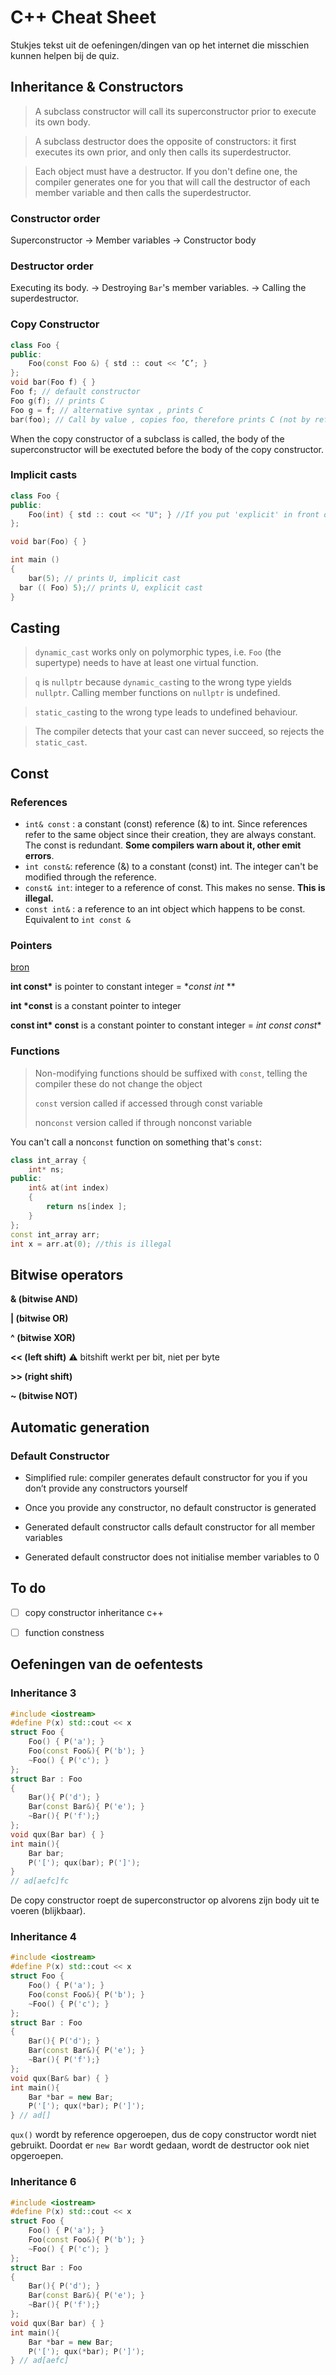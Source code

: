 # C++ Cheat Sheet

Stukjes tekst uit de oefeningen/dingen van op het internet die misschien kunnen helpen bij de quiz.



## Inheritance & Constructors

> A subclass constructor will call its superconstructor prior to execute its own body.

> A subclass destructor does the opposite of constructors: it first executes its own prior, and only then calls its superdestructor.

> Each object must have a destructor. If you don't define one, the compiler generates one for you that will call the destructor of each member variable and then calls the superdestructor.

### Constructor order

Superconstructor -> Member variables -> Constructor body

### **Destructor order** 

Executing its body. -> Destroying `Bar`'s member variables. -> Calling the superdestructor.

### Copy Constructor

```c++
class Foo {
public:
	Foo(const Foo &) { std :: cout << ’C’; }
};
void bar(Foo f) { }
Foo f; // default constructor
Foo g(f); // prints C
Foo g = f; // alternative syntax , prints C
bar(foo); // Call by value , copies foo, therefore prints C (not by reference or pointer)
```

When the copy constructor of a subclass is called, the body of the superconstructor will be exectuted before the body of the copy constructor.

### Implicit casts

```c++
class Foo {
public:
	Foo(int) { std :: cout << "U"; } //If you put 'explicit' in front of Foo, bar(5) will give an error
};

void bar(Foo) { }

int main ()
{
	bar(5); // prints U, implicit cast
  bar (( Foo) 5);// prints U, explicit cast
}
```



## Casting

> `dynamic_cast` works only on polymorphic types, i.e. `Foo` (the supertype) needs to have at least one virtual function.

> `q` is `nullptr` because `dynamic_cast`ing to the wrong type yields `nullptr`. Calling member functions on `nullptr` is undefined.

> `static_cast`ing to the wrong type leads to undefined behaviour.

> The compiler detects that your cast can never succeed, so rejects the `static_cast`.



## Const

### References

- `int& const` : a constant (const) reference (&) to int. Since references refer to the same object since their creation, they are always constant. The const is redundant. **Some compilers warn about it, other emit errors**.
- `int const&`: reference (&) to a constant (const) int. The integer can't be modified through the reference.
- `const& int`: integer to a reference of const. This makes no sense. **This is illegal.**
- `const int&` : a reference to an int object which happens to be const. Equivalent to `int const &`

### Pointers

[bron](https://www.geeksforgeeks.org/difference-between-const-int-const-int-const-and-int-const/)

**int const\*** is pointer to constant integer = **const int* **

**int \*const** is a constant pointer to integer

**const int\* const** is a constant pointer to constant integer = **int const* const**

### Functions

> Non-modifying functions should be suffixed with `const`, telling the compiler these do not change the object
>
> `const` version called if accessed through const variable
>
> non`const` version called if through nonconst variable

You can't call a non`const` function on something that's `const`:

```c++
class int_array {
	int* ns;
public:
	int& at(int index)
	{
		return ns[index ];
	}
};
const int_array arr;
int x = arr.at(0); //this is illegal
```



## Bitwise operators

**& (bitwise AND)**

**| (bitwise OR)**

**^ (bitwise XOR)**

**<< (left shift)**  :warning: bitshift werkt per bit, niet per byte

**>> (right shift)**

**~ (bitwise NOT)** 



## Automatic generation

### Default Constructor

* Simplified rule: compiler generates default constructor for you if you don’t provide any constructors yourself 

* Once you provide any constructor, no default constructor is generated 

* Generated default constructor calls default constructor for all member variables 

* Generated default constructor does not initialise member variables to 0



## To do

- [ ] copy constructor inheritance c++


- [ ] function constness






## Oefeningen van de oefentests

### Inheritance 3

```c++
#include <iostream> 
#define P(x) std::cout << x
struct Foo { 
    Foo() { P('a'); } 
    Foo(const Foo&){ P('b'); } 
    ~Foo() { P('c'); } 
};
struct Bar : Foo 
{ 
    Bar(){ P('d'); } 
    Bar(const Bar&){ P('e'); } 
    ~Bar(){ P('f');}
}; 
void qux(Bar bar) { } 
int main(){
    Bar bar; 
    P('['); qux(bar); P(']'); 
} 
// ad[aefc]fc 
```

De copy constructor roept de superconstructor op alvorens zijn body uit te voeren (blijkbaar).

### Inheritance 4

```c++
#include <iostream> 
#define P(x) std::cout << x
struct Foo { 
    Foo() { P('a'); } 
    Foo(const Foo&){ P('b'); } 
    ~Foo() { P('c'); } 
};
struct Bar : Foo 
{ 
    Bar(){ P('d'); } 
    Bar(const Bar&){ P('e'); } 
    ~Bar(){ P('f');}
}; 
void qux(Bar& bar) { } 
int main(){
    Bar *bar = new Bar; 
    P('['); qux(*bar); P(']'); 
} // ad[]
```

`qux()` wordt by reference opgeroepen, dus de copy constructor wordt niet gebruikt. Doordat er `new Bar` wordt gedaan, wordt de destructor ook niet opgeroepen.



### Inheritance 6

```c++
#include <iostream> 
#define P(x) std::cout << x
struct Foo { 
    Foo() { P('a'); } 
    Foo(const Foo&){ P('b'); } 
    ~Foo() { P('c'); } 
};
struct Bar : Foo 
{ 
    Bar(){ P('d'); } 
    Bar(const Bar&){ P('e'); } 
    ~Bar(){ P('f');}
}; 
void qux(Bar bar) { } 
int main(){
    Bar *bar = new Bar; 
    P('['); qux(*bar); P(']'); 
} // ad[aefc]
```

